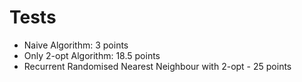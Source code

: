 # Tests 
- Naive Algorithm: 3 points
- Only 2-opt Algorithm: 18.5 points
- Recurrent Randomised Nearest Neighbour with 2-opt - 25 points

